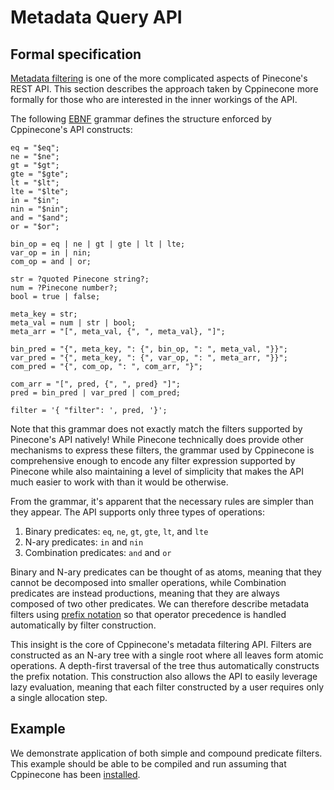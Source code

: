 # Metadata Query API

## Formal specification

[Metadata filtering](https://www.pinecone.io/docs/metadata-filtering) is one of the more complicated aspects of
Pinecone's REST API. This section describes the approach taken by Cppinecone more formally for those who are interested
in the inner workings of the API.

The following [EBNF](https://en.wikipedia.org/wiki/Extended_Backus%E2%80%93Naur_form) grammar defines the structure
enforced by Cppinecone's API constructs:

```ebnf
eq = "$eq";
ne = "$ne";
gt = "$gt";
gte = "$gte";
lt = "$lt";
lte = "$lte";
in = "$in";
nin = "$nin";
and = "$and";
or = "$or";

bin_op = eq | ne | gt | gte | lt | lte;
var_op = in | nin;
com_op = and | or;

str = ?quoted Pinecone string?;
num = ?Pinecone number?;
bool = true | false;

meta_key = str;
meta_val = num | str | bool;
meta_arr = "[", meta_val, {", ", meta_val}, "]";

bin_pred = "{", meta_key, ": {", bin_op, ": ", meta_val, "}}";
var_pred = "{", meta_key, ": {", var_op, ": ", meta_arr, "}}";
com_pred = "{", com_op, ": ", com_arr, "}";

com_arr = "[", pred, {", ", pred} "]";
pred = bin_pred | var_pred | com_pred;

filter = '{ "filter": ', pred, '}';
```

Note that this grammar does not exactly match the filters supported by Pinecone's API natively! While Pinecone
technically does provide other mechanisms to express these filters, the grammar used by Cppinecone is comprehensive
enough to encode any filter expression supported by Pinecone while also maintaining a level of simplicity that makes the
API much easier to work with than it would be otherwise.

From the grammar, it's apparent that the necessary rules are simpler than they appear. The API supports only three types of
operations:

1. Binary predicates: `eq`, `ne`, `gt`, `gte`, `lt`, and `lte`
2. N-ary predicates: `in` and `nin`
3. Combination predicates: `and` and `or`

Binary and N-ary predicates can be thought of as atoms, meaning that they cannot be decomposed into smaller operations,
while Combination predicates are instead productions, meaning that they are always composed of two other predicates. We can
therefore describe metadata filters using [prefix notation](https://en.wikipedia.org/wiki/Polish_notation) so that
operator precedence is handled automatically by filter construction.

This insight is the core of Cppinecone's metadata filtering API. Filters are constructed as an N-ary tree with a single
root where all leaves form atomic operations. A depth-first traversal of the tree thus automatically constructs the
prefix notation. This construction also allows the API to easily leverage lazy evaluation, meaning that each filter
constructed by a user requires only a single allocation step.

## Example

We demonstrate application of both simple and compound predicate filters. This example should be able to be compiled and
run assuming that Cppinecone has been [installed](./installation.md).

```c++
```